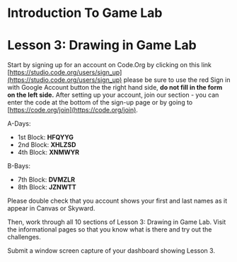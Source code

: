 # Introduction To Game Lab

# Lesson 3: Drawing in Game Lab

Start by signing up for an account on Code.Org by clicking on this link [https://studio.code.org/users/sign_up](https://studio.code.org/users/sign_up) please be sure to use the red Sign in with Google Account button the the right hand side, **do not fill in the form on the left side.** After setting up your account, join our section - you can enter the code at the bottom of the sign-up page or by going to [https://code.org/join](https://code.org/join).

A-Days:
* 1st Block: **HFQYYG**
* 2nd Block: **XHLZSD**
* 4th Block: **XNMWYR**

B-Bays:
* 7th Block: **DVMZLR**
* 8th Block: **JZNWTT**

Please double check that you account shows your first and last names as it appear in Canvas or Skyward.

Then, work through all 10 sections of Lesson 3: Drawing in Game Lab. Visit the informational pages so that you know what is there and try out the challenges.

Submit a window screen capture of your dashboard showing Lesson 3.
